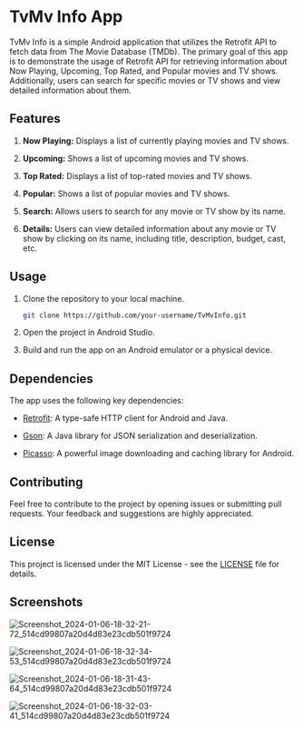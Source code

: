 

# TvMv Info App

TvMv Info is a simple Android application that utilizes the Retrofit API to fetch data from The Movie Database (TMDb). The primary goal of this app is to demonstrate the usage of Retrofit API for retrieving information about Now Playing, Upcoming, Top Rated, and Popular movies and TV shows. Additionally, users can search for specific movies or TV shows and view detailed information about them.

## Features

1. **Now Playing:** Displays a list of currently playing movies and TV shows.

2. **Upcoming:** Shows a list of upcoming movies and TV shows.

3. **Top Rated:** Displays a list of top-rated movies and TV shows.

4. **Popular:** Shows a list of popular movies and TV shows.

5. **Search:** Allows users to search for any movie or TV show by its name.

6. **Details:** Users can view detailed information about any movie or TV show by clicking on its name, including title, description, budget, cast, etc.

## Usage

1. Clone the repository to your local machine.

   ```bash
   git clone https://github.com/your-username/TvMvInfo.git
   ```

2. Open the project in Android Studio.

3. Build and run the app on an Android emulator or a physical device.

## Dependencies

The app uses the following key dependencies:

- [Retrofit](https://square.github.io/retrofit/): A type-safe HTTP client for Android and Java.

- [Gson](https://github.com/google/gson): A Java library for JSON serialization and deserialization.

- [Picasso](https://square.github.io/picasso/): A powerful image downloading and caching library for Android.


## Contributing

Feel free to contribute to the project by opening issues or submitting pull requests. Your feedback and suggestions are highly appreciated.

## License

This project is licensed under the MIT License - see the [LICENSE](LICENSE) file for details.

## Screenshots

![Screenshot_2024-01-06-18-32-21-72_514cd99807a20d4d83e23cdb501f9724](https://github.com/Mr-Phenom/TvMv-Info/assets/140901874/611869ed-67c1-444b-8fbf-0085364a3e33)

![Screenshot_2024-01-06-18-32-34-53_514cd99807a20d4d83e23cdb501f9724](https://github.com/Mr-Phenom/TvMv-Info/assets/140901874/6f5c694e-8670-42ff-8d0a-997458f91d5a)

![Screenshot_2024-01-06-18-31-43-64_514cd99807a20d4d83e23cdb501f9724](https://github.com/Mr-Phenom/TvMv-Info/assets/140901874/8b797aa4-4b72-495f-9ce3-c9f04d28e448)

![Screenshot_2024-01-06-18-32-03-41_514cd99807a20d4d83e23cdb501f9724](https://github.com/Mr-Phenom/TvMv-Info/assets/140901874/40c638da-e366-4178-86c4-d0dacd89acfc)
```

